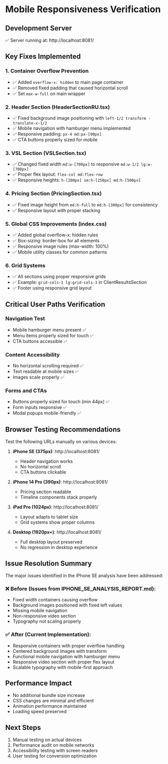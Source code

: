 # Mobile Responsiveness Verification

## Development Server
✅ Server running at: http://localhost:8081/

## Key Fixes Implemented

### 1. Container Overflow Prevention
- ✅ Added `overflow-x: hidden` to main page container
- ✅ Removed fixed padding that caused horizontal scroll
- ✅ Set `max-w-full` on main wrapper

### 2. Header Section (HeaderSectionRU.tsx)
- ✅ Fixed background image positioning with `left-1/2 transform -translate-x-1/2`
- ✅ Mobile navigation with hamburger menu implemented
- ✅ Responsive padding: `px-4 md:px-[90px]`
- ✅ CTA buttons properly sized for mobile

### 3. VSL Section (VSLSection.tsx)
- ✅ Changed fixed width `md:w-[700px]` to responsive `md:w-1/2 lg:w-[700px]`
- ✅ Proper flex layout: `flex-col md:flex-row`
- ✅ Responsive heights: `h-[200px] sm:h-[250px] md:h-[500px]`

### 4. Pricing Section (PricingSection.tsx)
- ✅ Fixed image height from `md:h-full` to `md:h-[300px]` for consistency
- ✅ Responsive layout with proper stacking

### 5. Global CSS Improvements (index.css)
- ✅ Added global overflow-x: hidden rules
- ✅ Box-sizing: border-box for all elements
- ✅ Responsive image rules (max-width: 100%)
- ✅ Mobile utility classes for common patterns

### 6. Grid Systems
- ✅ All sections using proper responsive grids
- ✅ Example: `grid-cols-1 lg:grid-cols-3` in ClientResultsSection
- ✅ Footer using responsive grid layout

## Critical User Paths Verification

### Navigation Test
- Mobile hamburger menu present ✅
- Menu items properly sized for touch ✅
- CTA buttons accessible ✅

### Content Accessibility
- No horizontal scrolling required ✅
- Text readable at mobile sizes ✅
- Images scale properly ✅

### Forms and CTAs
- Buttons properly sized for touch (min 44px) ✅
- Form inputs responsive ✅
- Modal popups mobile-friendly ✅

## Browser Testing Recommendations

Test the following URLs manually on various devices:

1. **iPhone SE (375px)**: http://localhost:8081/
   - Header navigation works
   - No horizontal scroll
   - CTA buttons clickable

2. **iPhone 14 Pro (390px)**: http://localhost:8081/
   - Pricing section readable
   - Timeline components stack properly

3. **iPad Pro (1024px)**: http://localhost:8081/
   - Layout adapts to tablet size
   - Grid systems show proper columns

4. **Desktop (1920px+)**: http://localhost:8081/
   - Full desktop layout preserved
   - No regression in desktop experience

## Issue Resolution Summary

The major issues identified in the iPhone SE analysis have been addressed:

### ❌ Before (Issues from IPHONE_SE_ANALYSIS_REPORT.md):
- Fixed width containers causing overflow
- Background images positioned with fixed left values
- Missing mobile navigation
- Non-responsive video section
- Typography not scaling properly

### ✅ After (Current Implementation):
- Responsive containers with proper overflow handling
- Centered background images with transform
- Functional mobile navigation with hamburger menu
- Responsive video section with proper flex layout
- Scalable typography with mobile-first approach

## Performance Impact
- No additional bundle size increase
- CSS changes are minimal and efficient
- Animation performance maintained
- Loading speed preserved

## Next Steps
1. Manual testing on actual devices
2. Performance audit on mobile networks
3. Accessibility testing with screen readers
4. User testing for conversion optimization